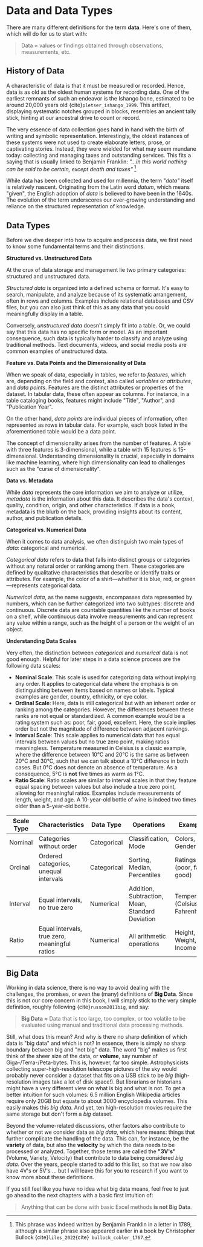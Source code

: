 # Data and Data Types

There are many different definitions for the term **data**. Here's one of them, which will do for us to start with:

> Data ≈ values or findings obtained through observations, measurements, etc.

## History of Data

A characteristic of data is that it must be measured or recorded. Hence, data is as old as the oldest human systems for recording data. One of the earliest remnants of such an endeavor is the Ishango bone, estimated to be around 20,000 years old {cite}`pletser_ishango_1999`. This artifact, displaying systematic notches grouped in blocks, resembles an ancient tally stick, hinting at our ancestral drive to count or record.

The very essence of data collection goes hand in hand with the birth of writing and symbolic representation. Interestingly, the oldest instances of these systems were not used to create elaborate letters, prose, or captivating stories. Instead, they were wielded for what may seem mundane today: collecting and managing taxes and outstanding services. This fits a saying that is usually linked to Benjamin Franklin: *"...in this world nothing can be said to be certain, except death and taxes"* [^death-taxes]

While data has been collected and used for millennia, the term *"data"* itself is relatively nascent. Originating from the Latin word *datum*, which means "given", the English adoption of *data* is believed to have been in the 1640s. The evolution of the term underscores our ever-growing understanding and reliance on the structured representation of knowledge.

## Data Types

Before we dive deeper into how to acquire and process data, we first need to know some fundamental terms and their distinctions. 

**Structured vs. Unstructured Data**

At the crux of data storage and management lie two primary categories: structured and unstructured data.

*Structured data* is organized into a defined schema or format. It's easy to search, manipulate, and analyze because of its systematic arrangement, often in rows and columns. Examples include relational databases and CSV files, but you can also just think of this as any data that you could meaningfully display in a table. 

Conversely, *unstructured data* doesn't simply fit into a table. Or, we could say that this data has no specific form or model. As an important consequence, such data is typically harder to classify and analyze using traditional methods. Text documents, videos, and social media posts are common examples of unstructured data.

**Feature vs. Data Points and the Dimensionality of Data**

When we speak of data, especially in tables, we refer to *features*, which are, depending on the field and context, also called *variables* or *attributes*, and *data points*. Features are the distinct attributes or properties of the dataset. In tabular data, these often appear as columns. For instance, in a table cataloging books, features might include "Title", "Author", and "Publication Year".

On the other hand, *data points* are individual pieces of information, often represented as rows in tabular data. For example, each book listed in the aforementioned table would be a data point.

The concept of dimensionality arises from the number of features. A table with three features is 3-dimensional, while a table with 15 features is 15-dimensional. Understanding dimensionality is crucial, especially in domains like machine learning, where high dimensionality can lead to challenges such as the "curse of dimensionality".

**Data vs. Metadata**

While *data* represents the core information we aim to analyze or utilize, *metadata* is the information about this data. It describes the data's context, quality, condition, origin, and other characteristics. If data is a book, metadata is the blurb on the back, providing insights about its content, author, and publication details.

**Categorical vs. Numerical Data**

When it comes to data analysis, we often distinguish two main types of *data*: categorical and numerical.

*Categorical data* refers to data that falls into distinct groups or categories without any natural order or ranking among them. These categories are defined by  qualitative characteristics that describe or identify traits or  attributes. For example, the color of a shirt—whether it is blue, red,  or green—represents categorical data.

*Numerical data*, as the name suggests, encompasses data represented by numbers, which can be further  categorized into two subtypes: discrete and continuous. Discrete data are countable quantities like the number of books on a shelf, while  continuous data involve measurements and can represent any value within a range, such as the height of a person or the weight of an object.

**Understanding Data Scales**

Very often, the distinction between *categorical* and *numerical* data is not good enough. Helpful for later steps in a data science process are the following data scales:

- **Nominal Scale**: This scale is used for categorizing data without implying any order. It applies to categorical data where the emphasis is on distinguishing between items based on names or labels. Typical examples are gender, country, ethnicity, or eye color.
- **Ordinal Scale**: Here, data is still categorical but with an inherent order or ranking among the categories. However, the differences between these ranks are not equal or standardized. A common example would be a rating system such as: poor, fair, good, excellent. Here, the scale implies order but not the magnitude of difference between adjacent rankings.
- **Interval Scale**: This scale applies to numerical data that has equal intervals between values but no true zero point, making ratios meaningless. Temperature measured in Celsius is a classic example, where the difference between 10°C and 20°C is the same as between 20°C and 30°C, such that we can talk about a 10°C difference in both cases. But 0°C does not denote an absence of temperature. As a consequence, 5°C is **not** five times as warm as 1°C.
- **Ratio Scale**: Ratio scales are similar to interval scales in that they feature equal spacing between values but also include a true zero point, allowing for meaningful ratios. Examples include measurements of length, weight, and age. A 10-year-old bottle of wine is indeed two times older than a 5-year-old bottle.

| Scale Type | Characteristics | Data Type | Operations | Examples |
| ------------ | ------------------------------------------- | ----------- | --------------------------------------------- | ------------------------------- |
| Nominal    | Categories without order                      | Categorical | Classification, Mode                            | Colors, Gender                    |
| Ordinal    | Ordered categories, unequal intervals         | Categorical | Sorting, Median, Percentiles                    | Ratings (poor, fair, good)        |
| Interval   | Equal intervals, no true zero                 | Numerical   | Addition, Subtraction, Mean, Standard Deviation | Temperature (Celsius, Fahrenheit) |
| Ratio      | Equal intervals, true zero, meaningful ratios | Numerical   | All arithmetic operations                       | Height, Weight, Age, Income       |

## Big Data

Working in data science, there is no way to avoid dealing with the challenges, the promises, or even the (many) definitions of **Big Data**. Since this is not our core concern in this book, I will simply stick to the very simple definition, roughly following {cite}`russom2011big`, and say:

> **Big Data** ≈ Data that is too large, too complex, or too volatile to be evaluated using manual and traditional data processing methods.

Still, what does this mean? And why is there no sharp definition of which data is "big data" and which is not? In essence, there is simply no sharp boundary between big and "not big" data. The word "big" makes us first think of the sheer size of the data, or **volume**, say number of Giga-/Terra-/Peta-bytes. This is, however, far too simple. Astrophysicists collecting super-high-resolution telescope pictures of the sky would probably never consider a dataset that fits on a USB stick to be *big* (high-resolution images take a lot of disk space!). But librarians or historians might have a very different view on what is big and what is not. To get a better intuition for such volumes: 6.5 million English Wikipedia articles require only 20GB but equate to about 3000 encyclopedia volumes. This easily makes this *big data*. And yet, ten high-resolution movies require the same storage but don't form a *big* dataset.

Beyond the volume-related discussions, other factors also contribute to whether or not we consider data as *big data*, which here means: things that further complicate the handling of the data. This can, for instance, be the **variety** of data, but also the **velocity** by which the data needs to be processed or analyzed. Together, those terms are called the **"3V's"** (Volume, Variety, Velocity) that contribute to data being considered *big data*. Over the years, people started to add to this list, so that we now also have 4V's or 5V's ... but I will leave this for you to research if you want to know more about these definitions.

If you still feel like you have no idea what big data means, feel free to just go ahead to the next chapters with a basic first intuition of: 

> Anything that can be done with basic Excel methods **is not Big Data**.





[^death-taxes]: This phrase was indeed written by Benjamin Franklin in a letter in 1789, although a similar phrase also appeared earlier in a book by Christopher Bullock {cite}`liles_2022`{cite}` bullock_cobler_1767`.

